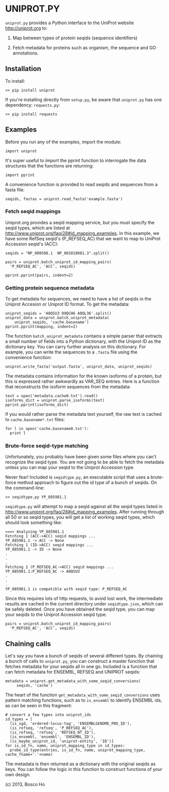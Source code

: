 

# UNIPROT.PY


`uniprot.py` provides a Python interface to the UniProt website <http://uniprot.org> to: 

1. Map between types of protein seqids (sequence identifiers)

2. Fetch metadata for proteins such as organism, the sequence and GO annotations.


## Installation

To install:

    >> pip install uniprot

If you're installing directly from `setup.py`, be aware that `uniprot.py` has one dependency: `requests.py`:

    >> pip install requests

## Examples

Before you run any of the examples, import the module:

    import uniprot

It's super useful to import the pprint function to interrogate the data structures that the functions are returning:

    import pprint

A convenience function is provided to read seqids and sequences from a fasta file:

    seqids, fastas = uniprot.read_fasta('example.fasta')


### Fetch seqid mappings

Uniprot.org provides a seqid mapping service, but you must specify the seqid types, which are listed at <http://www.uniprot.org/faq/28#id_mapping_examples>.  In this example, we have some RefSeq seqid's (P_REFSEQ_AC) that we want to map to UniProt Accession seqid's (ACC):

    seqids = "NP_000508.1  NP_001018081.3".split()

    pairs = uniprot.batch_uniprot_id_mapping_pairs(
      'P_REFSEQ_AC', 'ACC', seqids)

    pprint.pprint(pairs, indent=2)


### Getting protein sequence metadata

To get metadata for sequences, we need to have a list of seqids in the Uniprot Accesion or Uniprot ID format. To get the metadata:

    uniprot_seqids = 'A0QSU3 D9QCH6 A0QL36'.split()
    uniprot_data = uniprot.batch_uniprot_metadata(
        uniprot_seqids, 'cache.basename')
    pprint.pprint(mapping, indent=2)

The function `batch_uniprot_metadata` contains a simple parser that extracts a small number of fields into a Python dictionary, with the Uniprot ID as the dictionary key. You can carry further analysis on this dictionary. For example, you can write the sequences to a `.fasta` file using the convenience
function:

    uniprot.write_fasta('output.fasta', uniprot_data, uniprot_seqids)

The metadata contains information for the known isoforms of a protein, but this is expressed rather awkwardly as VAR_SEQ entries. Here is a function that reconstructs the isoform sequences from the metadata:
  
    text = open('metadata.cache0.txt').read()
    isoforms_dict = uniprot.parse_isoforms(text)
    pprint.pprint(isoforms_dict)

If you would rather parse the metadata text yourself, the raw text is cached
to `cache.basename*.txt` files:

    for l in open('cache.basename0.txt'):
      print l


### Brute-force seqid-type matching

Unfortunately, you probably have been given some files where you can't recognize the seqid type. You are not going to be able to fetch the metadata unless you can map your seqid to the Uniprot Accession type.

Never fear!  Included is `seqidtype.py`, an executable script that uses a  brute-force method approach to figure out the id type of a bunch of seqids. On the command-line:

    >> seqidtype.py YP_885981.1

`seqidtype.py` will attempt to map a seqid against all the seqid types listed in <http://www.uniprot.org/faq/28#id_mapping_examples>. After running through all 50 or so seqid types, you will get a list of working seqid types, which should look something like:

    ===> Analyzing YP_885981.1
    Fetching 1 (ACC->ACC) seqid mappings ...
    YP_885981.1 -> ACC -> None
    Fetching 1 (ID->ACC) seqid mappings ...
    YP_885981.1 -> ID -> None
    . 
    .
    .
    Fetching 1 (P_REFSEQ_AC->ACC) seqid mappings ...
    YP_885981.1:P_REFSEQ_AC -> A0QSU3
    .
    .
    .
    YP_885981.1 is compatible with seqid type: P_REFSEQ_AC

Since this requires lots of http requests, to avoid lost work, the intermediate results are cached in the current directory under `seqidtype.json`, which can be safely deleted. Once you have obtained the seqid type, you can map your seqids to the Uniprot Accession seqid type:

    pairs = uniprot.batch_uniprot_id_mapping_pairs(
      'P_REFSEQ_AC', 'ACC', seqids)

## Chaining calls

Let's say you have a bunch of seqids of several different types. By chaining a bunch of calls to `uniprot.py`, you can construct a master function that fetches metadata for your seqids all in one go. Included is a function that can fetch metadata for ENSEMBL, REFSEQ and UNIPROT seqids:

    metadata = uniprot.get_metadata_with_some_seqid_conversions(
         seqids, 'cache')

The heart of the function `get_metadata_with_some_seqid_conversions` uses pattern matching functions, such as to `is_ensembl` to identify ENSEMBL ids, as can be seen in this fragment:

    # convert a few types into uniprot_ids
    id_types = [
      (is_sgd, 'ordered-locus-tag', 'ENSEMBLGENOME_PRO_ID'),
      (is_refseq, 'refseq', 'P_REFSEQ_AC'),
      (is_refseq, 'refseq', 'REFSEQ_NT_ID'),
      (is_ensembl, 'ensembl', 'ENSEMBL_ID'),
      (is_maybe_uniprot_id, 'uniprot-entity', 'ID')]
    for is_id_fn, name, uniprot_mapping_type in id_types:
      probe_id_type(entries, is_id_fn, name, uniprot_mapping_type, cache_fname+'.'+name)

The metadata is then returned as a dictionary with the original seqids as keys. You can follow the logic in this function to construct functions of your own design.

(c) 2013, Bosco Ho



